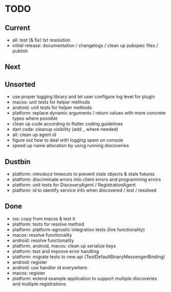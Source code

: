 # TODO

## Current

- all: test (& fix) txt resolution
- initial release: documentation / changelogs / clean up pubspec files / publish

## Next

## Unsorted

- use proper logging library and let user configure log level for plugin
- macos: unit tests for helper methods
- android: unit tests for helper methods
- platform: replace dynamic arguments / return values with more concrete types where possible
- clean up code according to flutter coding guidelines
- dart code: cleanup visibility (add _ where needed)
- all: clean up agent id
- figure out how to deal with logging spam on console
- speed up name allocation by using running discoveries

## Dustbin

- platform: introduce timeouts to prevent stale objects & stale futures
- platform: discriminate errors into client errors and programming errors
- platform: unit tests for DiscoveryAgent / RegistrationAgent
- platform: id to identify service info when discovered / lost / resolved

## Done

- ios: copy from macos & test it
- platform: tests for resolve method
- platform: platform-agnostic integration tests (live functionality)
- macos: resolve functionality
- android: resolve functionality
- platform, android, macos: clean up serialize keys
- platform: test and improve error handling
- platform: migrate tests to new api (TestDefaultBinaryMessengerBinding)
- android: register
- android: use handler id everywhere
- macos: register
- platform: extend example application to support multiple discoveries and multiple registrations
